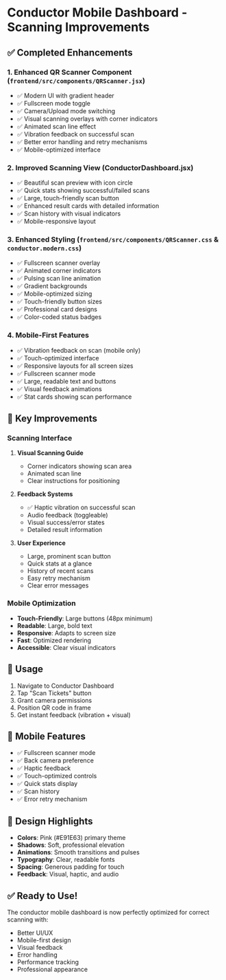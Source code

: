 # Conductor Mobile Dashboard - Scanning Improvements

## ✅ Completed Enhancements

### 1. **Enhanced QR Scanner Component** (`frontend/src/components/QRScanner.jsx`)
- ✅ Modern UI with gradient header
- ✅ Fullscreen mode toggle
- ✅ Camera/Upload mode switching
- ✅ Visual scanning overlays with corner indicators
- ✅ Animated scan line effect
- ✅ Vibration feedback on successful scan
- ✅ Better error handling and retry mechanisms
- ✅ Mobile-optimized interface

### 2. **Improved Scanning View** (ConductorDashboard.jsx)
- ✅ Beautiful scan preview with icon circle
- ✅ Quick stats showing successful/failed scans
- ✅ Large, touch-friendly scan button
- ✅ Enhanced result cards with detailed information
- ✅ Scan history with visual indicators
- ✅ Mobile-responsive layout

### 3. **Enhanced Styling** (`frontend/src/components/QRScanner.css` & `conductor.modern.css`)
- ✅ Fullscreen scanner overlay
- ✅ Animated corner indicators
- ✅ Pulsing scan line animation
- ✅ Gradient backgrounds
- ✅ Mobile-optimized sizing
- ✅ Touch-friendly button sizes
- ✅ Professional card designs
- ✅ Color-coded status badges

### 4. **Mobile-First Features**
- ✅ Vibration feedback on scan (mobile only)
- ✅ Touch-optimized interface
- ✅ Responsive layouts for all screen sizes
- ✅ Fullscreen scanner mode
- ✅ Large, readable text and buttons
- ✅ Visual feedback animations
- ✅ Stat cards showing scan performance

## 🎯 Key Improvements

### Scanning Interface
1. **Visual Scanning Guide**
   - Corner indicators showing scan area
   - Animated scan line
   - Clear instructions for positioning

2. **Feedback Systems**
   - ✅ Haptic vibration on successful scan
   - Audio feedback (toggleable)
   - Visual success/error states
   - Detailed result information

3. **User Experience**
   - Large, prominent scan button
   - Quick stats at a glance
   - History of recent scans
   - Easy retry mechanism
   - Clear error messages

### Mobile Optimization
- **Touch-Friendly**: Large buttons (48px minimum)
- **Readable**: Large, bold text
- **Responsive**: Adapts to screen size
- **Fast**: Optimized rendering
- **Accessible**: Clear visual indicators

## 🚀 Usage

1. Navigate to Conductor Dashboard
2. Tap "Scan Tickets" button
3. Grant camera permissions
4. Position QR code in frame
5. Get instant feedback (vibration + visual)

## 📱 Mobile Features

- ✅ Fullscreen scanner mode
- ✅ Back camera preference
- ✅ Haptic feedback
- ✅ Touch-optimized controls
- ✅ Quick stats display
- ✅ Scan history
- ✅ Error retry mechanism

## 🎨 Design Highlights

- **Colors**: Pink (#E91E63) primary theme
- **Shadows**: Soft, professional elevation
- **Animations**: Smooth transitions and pulses
- **Typography**: Clear, readable fonts
- **Spacing**: Generous padding for touch
- **Feedback**: Visual, haptic, and audio

## ✅ Ready to Use!

The conductor mobile dashboard is now perfectly optimized for correct scanning with:
- Better UI/UX
- Mobile-first design
- Visual feedback
- Error handling
- Performance tracking
- Professional appearance

